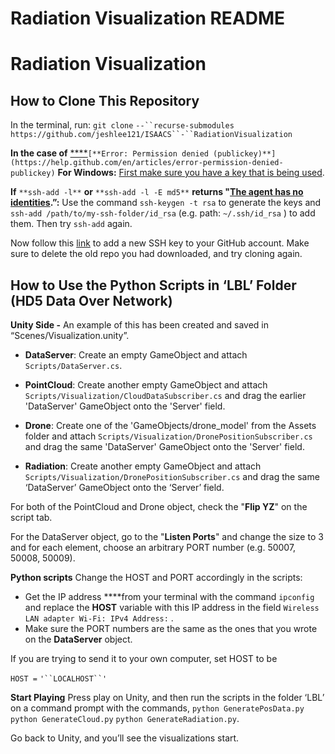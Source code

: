 # Radiation Visualization README

# Radiation Visualization
## How to Clone This Repository

In the terminal, run: 
`git clone` `--``recurse-submodules https://github.com/jeshlee121/ISAACS``-``RadiationVisualization`

**In the case of** [****](https://help.github.com/en/articles/error-permission-denied-publickey)`[**Error: Permission denied (publickey)**](https://help.github.com/en/articles/error-permission-denied-publickey)`
**For Windows:** 
[First make sure you have a key that is being used](https://help.github.com/en/articles/error-permission-denied-publickey#make-sure-you-have-a-key-that-is-being-used).

**If** `**ssh-add -l**` **or** `**ssh-add -l -E md5**` **returns "**[**The agent has no identities**](https://stackoverflow.com/questions/26505980/github-permission-denied-ssh-add-agent-has-no-identities)**.”:**
Use the command `ssh-keygen -t rsa` to generate the keys and `ssh-add /path/to/my-ssh-folder/id_rsa`  (e.g. path: `~/.ssh/id_rsa` ) to add them. Then try `ssh-add` again. 

Now follow this [link](https://help.github.com/en/articles/adding-a-new-ssh-key-to-your-github-account) to add a new SSH key to your GitHub account. 
Make sure to delete the old repo you had downloaded, and try cloning again.


## How to Use the Python Scripts in ‘LBL’ Folder (HD5 Data Over Network)

**Unity Side -** An example of this has been created and saved in “Scenes/Visualization.unity”.


- **DataServer**: Create an empty GameObject and attach `Scripts/DataServer.cs`.


- **PointCloud**: Create another empty GameObject and attach `Scripts/Visualization/CloudDataSubscriber.cs` and drag the earlier 'DataServer' GameObject onto the 'Server' field.


- **Drone**: Create one of the 'GameObjects/drone_model' from the Assets folder and attach `Scripts/Visualization/DronePositionSubscriber.cs` and drag the same 'DataServer' GameObject onto the 'Server' field.


- **Radiation**: Create another empty GameObject and attach `Scripts/Visualization/DronePositionSubscriber.cs` and drag the same ‘DataServer’ GameObject onto the ‘Server’ field.

For both of the PointCloud and Drone object, check the "**Flip YZ**" on the script tab.

For the DataServer object, go to the "**Listen Ports**" and change the size to 3 and for each element, choose an arbitrary PORT number (e.g. 50007, 50008, 50009).

**Python scripts**
Change the HOST and PORT accordingly in the scripts:

- Get the IP address ****from your terminal with the command `ipconfig` and replace the **HOST** variable with this IP address in the field `Wireless LAN adapter Wi-Fi: IPv4 Address:` . 
- Make sure the PORT numbers are the same as the ones that you wrote on the **DataServer** object.

If you are trying to send it to your own computer, set HOST to be

  `HOST =` `'``LOCALHOST``'`
  

**Start Playing**
Press play on Unity, and then run the scripts in the folder ‘LBL’ on a command prompt with the commands,
  `python GeneratePosData.py`
  `python GenerateCloud.py`
  `python GenerateRadiation.py`.
  
Go back to Unity, and you’ll see the visualizations start.

